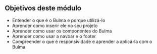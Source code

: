 ## Objetivos deste módulo

- Entender o que é o Bulma e porque utilizá-lo
- Aprender como inserir ele no seu projeto
- Aprender como usar os componentes do Bulma
- Aprender como usar a navbar e o footer
- Compreender o que é responsividade e aprender a aplicá-la com o Bulma